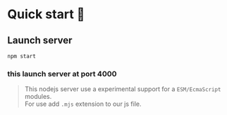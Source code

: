 # Quick start 🚀

## Launch server

```
npm start
```

### this launch server at port 4000

> This nodejs server use a experimental support for a `ESM/EcmaScript` modules. \
> For use add `.mjs` extension to our js file.
